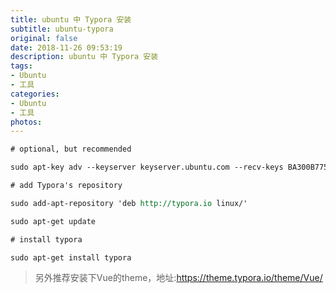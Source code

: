 ```yaml
---
title: ubuntu 中 Typora 安装
subtitle: ubuntu-typora
original: false
date: 2018-11-26 09:53:19
description: ubuntu 中 Typora 安装
tags: 
- Ubuntu
- 工具
categories:
- Ubuntu
- 工具
photos:
---
```


```reStructuredText
# optional, but recommended

sudo apt-key adv --keyserver keyserver.ubuntu.com --recv-keys BA300B7755AFCFAE

# add Typora's repository

sudo add-apt-repository 'deb http://typora.io linux/'

sudo apt-get update

# install typora

sudo apt-get install typora
```

>   另外推荐安装下Vue的theme，地址:https://theme.typora.io/theme/Vue/

